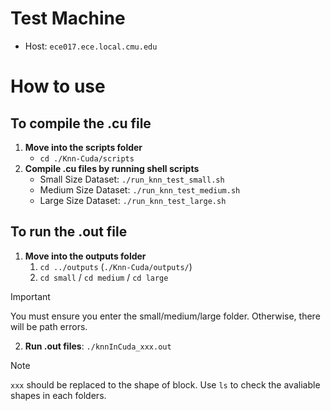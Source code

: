 # Test Machine
- Host: `ece017.ece.local.cmu.edu`

# How to use
## To compile the .cu file
1. **Move into the scripts folder**
    - `cd ./Knn-Cuda/scripts`
2. **Compile .cu files by running shell scripts**
    - Small Size Dataset: `./run_knn_test_small.sh`
    - Medium Size Dataset: `./run_knn_test_medium.sh`
    - Large Size Dataset: `./run_knn_test_large.sh`

## To run the .out file
1. **Move into the outputs folder**
    1.  `cd ../outputs` (`./Knn-Cuda/outputs/`)
    2.  `cd small` / `cd medium` / `cd large`
> [!important]
> You must ensure you enter the small/medium/large folder. Otherwise, there will be path errors.

2. **Run .out files**: `./knnInCuda_xxx.out`

> [!NOTE]
> `xxx` should be replaced to the shape of block. Use `ls` to check the avaliable shapes in each folders.
